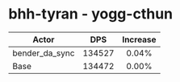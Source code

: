 # bhh-tyran - yogg-cthun
| Actor | DPS | Increase |
|---|:---:|:---:|
|bender_da_sync|134527|0.04%|
|Base|134472|0.00%|
